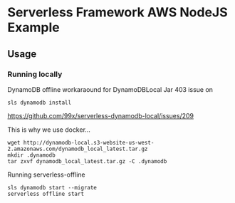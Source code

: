 
# Serverless Framework AWS NodeJS Example

## Usage

### Running locally

DynamoDB offline workaraound for DynamoDBLocal Jar 403 issue on 
```
sls dynamodb install
```
https://github.com/99x/serverless-dynamodb-local/issues/209

This is why we use docker...

```
wget http://dynamodb-local.s3-website-us-west-2.amazonaws.com/dynamodb_local_latest.tar.gz
mkdir .dynamodb
tar zxvf dynamodb_local_latest.tar.gz -C .dynamodb
```

Running serverless-offline

```
sls dynamodb start --migrate
serverless offline start
```